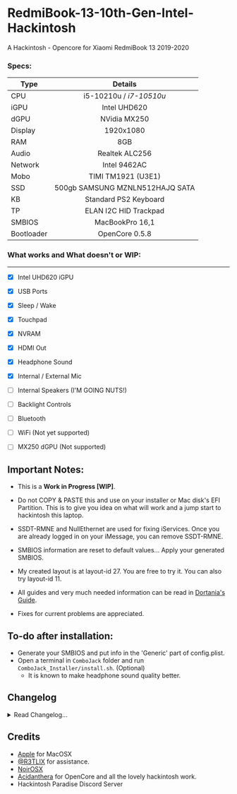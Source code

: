 # RedmiBook-13-10th-Gen-Intel-Hackintosh
A Hackintosh - Opencore for Xiaomi RedmiBook 13 2019-2020

### Specs:
Type | Details
| -------------- |:----------------------------:|
CPU | i5-10210u / *i7-10510u*
iGPU | Intel UHD620
dGPU | NVidia MX250
Display | 1920x1080
RAM | 8GB 
Audio | Realtek ALC256
Network | Intel 9462AC
Mobo | TIMI TM1921 (U3E1)
SSD | 500gb SAMSUNG MZNLN512HAJQ SATA
KB | Standard PS2 Keyboard
TP | ELAN I2C HID Trackpad
SMBIOS | MacBookPro 16,1
Bootloader | OpenCore 0.5.8

### What works and What doesn't or WIP:
-----
- [x] Intel UHD620 iGPU
- [x] USB Ports
- [x] Sleep / Wake
- [x] Touchpad
- [x] NVRAM
- [x] HDMI Out
- [x] Headphone Sound
- [x] Internal / External Mic

- [ ] Internal Speakers (I'M GOING NUTS!)
- [ ] Backlight Controls
- [ ] Bluetooth
- [ ] WiFi (Not yet supported)
- [ ] MX250 dGPU (Not supported)

## Important Notes:
- This is a **Work in Progress [WIP]**.
- Do not COPY & PASTE this and use on your installer or Mac disk's EFI Partition. This is to give you idea on what will work and a jump start to hackintosh this laptop.
- SSDT-RMNE and NullEthernet are used for fixing iServices. Once you are already logged in on your iMessage, you can remove SSDT-RMNE.
- SMBIOS information are reset to default values... Apply your generated SMBIOS.
- My created layout is at layout-id 27. You are free to try it. You can also try layout-id 11.
- All guides and very much needed information can be read in [Dortania's Guide](https://dortania.github.io/vanilla-laptop-guide/ "Overview - Dortania").

- Fixes for current problems are appreciated.

## To-do after installation:
* Generate your SMBIOS and put info in the 'Generic' part of config.plist.
* Open a terminal in `ComboJack` folder and run `ComboJack_Installer/install.sh`. (Optional)
  - It is known to make headphone sound quality better.

## Changelog
<details>
<summary>Read Changelog...</summary>
  <h4> 05/25/20 </h4>
  <ul>
    <li>Repository created. Will probably ask help for the dreaded internal speaker situation on Reddit.</li>
  </ul>
  <ul>
      <li>Known that FakePCIID its HDMI_Audio kexts is the key for making audio work for Intel 10th Gen with ALC256 and ALC3204/236 Sound Cards. Audio PCI must be called out with device-id in config.plist</li>
    <ul>
      <li>Tested on @R3TLIX's Dell Vostro 5590 and it worked. Thanks to <a href="https://www.hackintosh-forum.de/user/40078-noirosx/">NoirOSX</a></li>
    </ul>
  </ul>
    <ul>
      <li>Managed to get Internal Speakers on Output, Mic (works, I can see movement when I speak) in Input. Switches to Headphone when plugged in (works).</li>
      <ul>
      <li>Tried different PathMaps and Verb Data in PinConfigs.kext. (AppleHDA Patching)</li>
      <li>Tried every layout there is for AppleALC's ALC256. (none worked to make internal speaker to work).</li>
    </ul>
</details>

## Credits
- [Apple](https://apple.com) for MacOSX
- [@R3TLIX](https://github.com/R3TLIX) for assistance.
- [NoirOSX](https://www.hackintosh-forum.de/user/40078-noirosx/)
- [Acidanthera](https://github.com/acidanthera) for OpenCore and all the lovely hackintosh work.
- Hackintosh Paradise Discord Server
